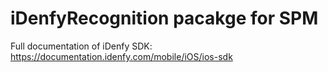 # iDenfyRecognition pacakge for SPM

Full documentation of iDenfy SDK: https://documentation.idenfy.com/mobile/iOS/ios-sdk
